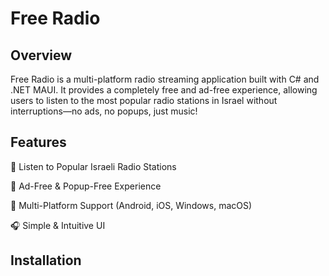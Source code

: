 # Free Radio

## Overview

Free Radio is a multi-platform radio streaming application built with C# and .NET MAUI. It provides a completely free and ad-free experience, allowing users to listen to the most popular radio stations in Israel without interruptions—no ads, no popups, just music!

## Features

🎵 Listen to Popular Israeli Radio Stations

🚀 Ad-Free & Popup-Free Experience

📱 Multi-Platform Support (Android, iOS, Windows, macOS)

🎧 Simple & Intuitive UI

## Installation
